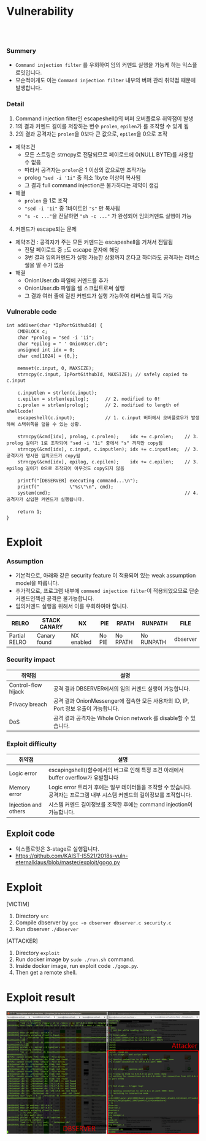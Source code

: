 
# Vulnerability
</br>
</br>

### Summery
- `Command injection filter` 를 우회하여 임의 커멘드 실행을 가능케 하는 익스플로잇입니다.  
- 모순적이게도 이는 `Command injection filter` 내부의 버퍼 관리 취약점 때문에 발생합니다.  

### Detail
1. Command injection filter인 escapeshell()의 버퍼 오버플로우 취약점이 발생
2. 1의 결과 커멘드 길이를 저장하는 변수 `prolen`, `epilen`가 를 조작할 수 있게 됨
3. 2의 결과 공격자는 `prolen`을 0보다 큰 값으로, `epilen`을 0으로 조작
* 제약조건 
    * 모든 스트링은 strncpy로 전달되므로 페이로드에 0(NULL BYTE)를 사용할 수 없음
    * 따라서 공격자는 `prolen`은 1 이상의 값으로만 조작가능
    * prolog `"sed -i '1i"` 중 최소 1byte 이상이 복사됨
    * 그 결과 full command injection은 불가하다는 제약이 생김
* 해결
    * `prolen` 을 1로 조작
    * `"sed -i '1i"` 중 1바이트인 `"s"` 만 복사됨
    * `"s -c ..."`을 전달하면 `"sh -c ..."` 가 완성되어 임의커멘드 실행이 가능
4. 커멘드가 escape되는 문제
* 제약조건 : 공격자가 주는 모든 커멘드는 escapeshell을 거쳐서 전달됨
    * 전달 페이로드 중 `;`도 escape 문자에 해당
    * 3번 결과 임의커멘드가 실행 가능한 상황까지 온다고 하더라도 공격자는 리버스쉘을 딸 수가 없음
* 해결 
    * OnionUser.db 파일에 커멘드를 추가
    * OnionUser.db 파일을 쉘 스크립트로써 실행
    * 그 결과 여러 줄에 걸친 커멘드가 실행 가능하여 리버스쉘 획득 가능

### Vulnerable code
```
int addUser(char *IpPortGithubId) { 
	CMDBLOCK c; 
	char *prolog = "sed -i '1i"; 
	char *epilog = " ' OnionUser.db";
	unsigned int idx = 0;
	char cmd[1024] = {0,};
	
	memset(c.input, 0, MAXSIZE);
	strncpy(c.input, IpPortGithubId, MAXSIZE); // safely copied to c.input
	
	c.inputlen = strlen(c.input);
	c.epilen = strlen(epilog);      // 2. modified to 0!
	c.prolen = strlen(prolog);      // 2. modified to length of shellcode!
	escapeshell(c.input);           // 1. c.input 버퍼에서 오버플로우가 발생하여 스택위쪽을 덮을 수 있는 상황. 
	
	strncpy(&cmd[idx], prolog, c.prolen);    idx += c.prolen;    // 3. prolog 길이가 1로 조작되어 "sed -i '1i" 중에서 "s" 까지만 copy됨 
	strncpy(&cmd[idx], c.input, c.inputlen); idx += c.inputlen;  // 3. 공격자가 명시한 임의코드가 copy됨
	strncpy(&cmd[idx], epilog, c.epilen);    idx += c.epilen;    // 3. epilog 길이가 0으로 조작되어 아무것도 copy되지 않음
	
	printf("[DBSERVER] executing command...\n");
	printf("           \"%s\"\n", cmd);
	system(cmd);                                                 // 4. 공격자가 삽입한 커멘드가 실행됩니다. 
	
	return 1; 
}
```




# Exploit 
### Assumption
- 기본적으로, 아래와 같은 security feature 이 적용되어 있는 weak assumption model을 따릅니다.  
- 추가적으로, 프로그램 내부에 `commend injection filter`이 적용되었으므로 단순 커멘드인젝션 공격은 불가능합니다.  
- 임의커멘드 실행을 위해서 이를 우회하여야 합니다.  
  
|RELRO | STACK CANARY | NX | PIE | RPATH | RUNPATH | FILE
|------|--------------|----|-----|-------|---------|-----
|Partial RELRO  | Canary found | NX enabled | No PIE | No RPATH | No RUNPATH | dbserver
 
 
### Security impact
| 취약점 | 설명 |
|----------|------------------|
| Control-flow hijack | 공격 결과 DBSERVER에서의 임의 커멘드 실행이 가능합니다. |
| Privacy breach | 공격 결과 OnionMessenger에 접속한 모든 사용자의 ID, IP, Port 정보 유출이 가능합니다. |
| DoS | 공격 결과 공격자는 Whole Onion network 를 disable할 수 있습니다. |
  
  
  
### Exploit difficulty
| 취약점 | 설명 |
|----------|------------------|
| Logic error | escapingshell()함수에서의 버그로 인해 특정 조건 아래에서 buffer overflow가 유발됩니다 |
| Memory error | Logic error 트리거 후에는 일부 데이터들을 조작할 수 있습니다. 공격자는 프로그램 내부 시스템 커멘드의 길이정보를 조작합니다. |
| Injection and others | 시스템 커멘드 길이정보를 조작한 후에는 command injection이 가능합니다. |
  
  
  
## Exploit code
- 익스플로잇은 3-stage로 실행됩니다.  
- https://github.com/KAIST-IS521/2018s-vuln-eternalklaus/blob/master/exploit/gogo.py  
  
  
  
# Exploit 
[VICTIM]
1. Directory `src`
2. Compile dbserver by `gcc -o dbserver dbserver.c security.c`
3. Run dbserver `./dbserver`
  
[ATTACKER]
1. Directory `exploit`
2. Run docker image by `sudo ./run.sh` command.
3. Inside docker image, run exploit code `./gogo.py`.
4. Then get a remote shell.
  

# Exploit result
![onion](exploit.png)
